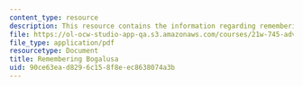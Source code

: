 ```yaml
---
content_type: resource
description: This resource contains the information regarding remembering bogalusa.
file: https://ol-ocw-studio-app-qa.s3.amazonaws.com/courses/21w-745-advanced-essay-workshop-spring-2008/90ce63ead8296c158f8eec8638074a3b_MIT21W_745S08_rembrg_bogsa.pdf
file_type: application/pdf
resourcetype: Document
title: Remembering Bogalusa
uid: 90ce63ea-d829-6c15-8f8e-ec8638074a3b
---
```

